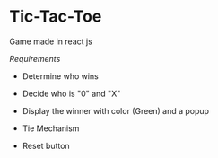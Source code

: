 # Tic-Tac-Toe
Game made in react js


_Requirements_

- Determine who wins

- Decide who is "0" and "X"

- Display the winner with color (Green) and a popup

- Tie Mechanism

- Reset button

